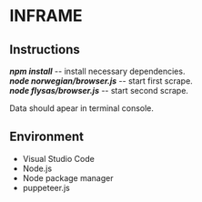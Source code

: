 # INFRAME

## Instructions
***npm install*** -- install necessary dependencies.<br>
***node norwegian/browser.js*** -- start first scrape.<br>
***node flysas/browser.js*** -- start second scrape.

Data should apear in terminal console. 

## Environment
- Visual Studio Code
- Node.js
- Node package manager
- puppeteer.js

